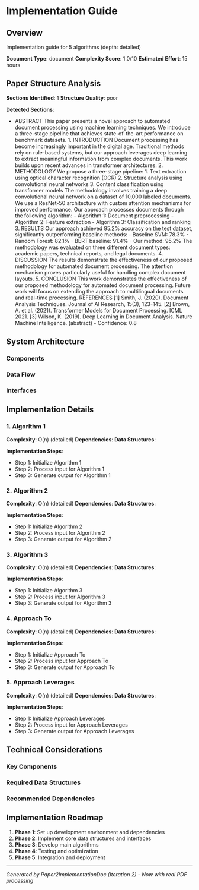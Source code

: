 # Implementation Guide

## Overview
Implementation guide for 5 algorithms (depth: detailed)

**Document Type**: document
**Complexity Score**: 1.0/10
**Estimated Effort**: 15 hours

## Paper Structure Analysis
**Sections Identified**: 1
**Structure Quality**: poor

**Detected Sections**:
- ABSTRACT This paper presents a novel approach to automated document processing using machine learning techniques. We introduce a three-stage pipeline that achieves state-of-the-art performance on benchmark datasets. 1. INTRODUCTION Document processing has become increasingly important in the digital age. Traditional methods rely on rule-based systems, but our approach leverages deep learning to extract meaningful information from complex documents. This work builds upon recent advances in transformer architectures. 2. METHODOLOGY We propose a three-stage pipeline: 1. Text extraction using optical character recognition (OCR) 2. Structure analysis using convolutional neural networks 3. Content classification using transformer models The methodology involves training a deep convolutional neural network on a dataset of 10,000 labeled documents. We use a ResNet-50 architecture with custom attention mechanisms for improved performance. Our approach processes documents through the following algorithm: - Algorithm 1: Document preprocessing - Algorithm 2: Feature extraction - Algorithm 3: Classification and ranking 3. RESULTS Our approach achieved 95.2% accuracy on the test dataset, significantly outperforming baseline methods: - Baseline SVM: 78.3% - Random Forest: 82.1% - BERT baseline: 91.4% - Our method: 95.2% The methodology was evaluated on three different document types: academic papers, technical reports, and legal documents. 4. DISCUSSION The results demonstrate the effectiveness of our proposed methodology for automated document processing. The attention mechanism proves particularly useful for handling complex document layouts. 5. CONCLUSION This work demonstrates the effectiveness of our proposed methodology for automated document processing. Future work will focus on extending the approach to multilingual documents and real-time processing. REFERENCES [1] Smith, J. (2020). Document Analysis Techniques. Journal of AI Research, 15(3), 123-145. [2] Brown, A. et al. (2021). Transformer Models for Document Processing. ICML 2021. [3] Wilson, K. (2019). Deep Learning in Document Analysis. Nature Machine Intelligence. (abstract) - Confidence: 0.8

## System Architecture

### Components


### Data Flow


### Interfaces


## Implementation Details

### 1. Algorithm 1

**Complexity**: O(n) (detailed)
**Dependencies**: 
**Data Structures**: 

**Implementation Steps**:
- Step 1: Initialize Algorithm 1
- Step 2: Process input for Algorithm 1
- Step 3: Generate output for Algorithm 1

### 2. Algorithm 2

**Complexity**: O(n) (detailed)
**Dependencies**: 
**Data Structures**: 

**Implementation Steps**:
- Step 1: Initialize Algorithm 2
- Step 2: Process input for Algorithm 2
- Step 3: Generate output for Algorithm 2

### 3. Algorithm 3

**Complexity**: O(n) (detailed)
**Dependencies**: 
**Data Structures**: 

**Implementation Steps**:
- Step 1: Initialize Algorithm 3
- Step 2: Process input for Algorithm 3
- Step 3: Generate output for Algorithm 3

### 4. Approach To

**Complexity**: O(n) (detailed)
**Dependencies**: 
**Data Structures**: 

**Implementation Steps**:
- Step 1: Initialize Approach To
- Step 2: Process input for Approach To
- Step 3: Generate output for Approach To

### 5. Approach Leverages

**Complexity**: O(n) (detailed)
**Dependencies**: 
**Data Structures**: 

**Implementation Steps**:
- Step 1: Initialize Approach Leverages
- Step 2: Process input for Approach Leverages
- Step 3: Generate output for Approach Leverages

## Technical Considerations

### Key Components


### Required Data Structures


### Recommended Dependencies


## Implementation Roadmap

1. **Phase 1**: Set up development environment and dependencies
2. **Phase 2**: Implement core data structures and interfaces
3. **Phase 3**: Develop main algorithms
4. **Phase 4**: Testing and optimization
5. **Phase 5**: Integration and deployment

---
*Generated by Paper2ImplementationDoc (Iteration 2) - Now with real PDF processing*
